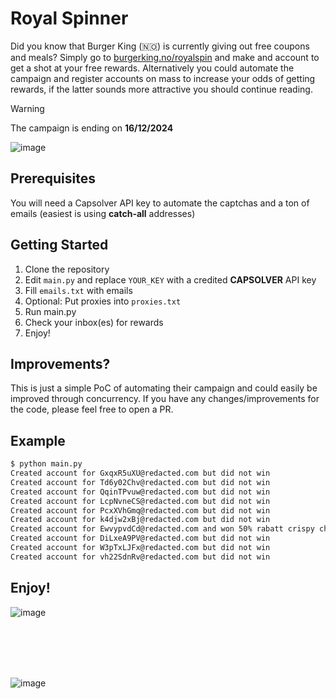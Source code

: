 # Royal Spinner

Did you know that Burger King (🇳🇴) is currently giving out free coupons and meals? Simply go to [burgerking.no/royalspin](https://burgerking.no/royalspin) and make and account to get a shot at your free rewards. Alternatively you could automate the campaign and register accounts on mass to increase your odds of getting rewards, if the latter sounds more attractive you should continue reading.

> [!WARNING]  
> The campaign is ending on **16/12/2024**

![image](https://github.com/user-attachments/assets/5566c9e5-aaf8-4538-83ae-1ed404999172)

## Prerequisites
You will need a Capsolver API key to automate the captchas and a ton of emails (easiest is using **catch-all** addresses)

## Getting Started
1. Clone the repository
2. Edit `main.py` and replace `YOUR_KEY` with a credited **CAPSOLVER** API key
3. Fill `emails.txt` with emails
4. Optional: Put proxies into `proxies.txt`
5. Run main.py
6. Check your inbox(es) for rewards
7. Enjoy!

## Improvements?
This is just a simple PoC of automating their campaign and could easily be improved through concurrency. If you have any changes/improvements for the code, please feel free to open a PR.

## Example
```sh
$ python main.py
Created account for GxqxR5uXU@redacted.com but did not win
Created account for Td6y02Chv@redacted.com but did not win
Created account for QqinTPvuw@redacted.com but did not win
Created account for LcpNvneCS@redacted.com but did not win
Created account for PcxXVhGmq@redacted.com but did not win
Created account for k4djw2xBj@redacted.com but did not win
Created account for EwvypvdCd@redacted.com and won 50% rabatt crispy chicken meny worth 91 NOK
Created account for DiLxeA9PV@redacted.com but did not win
Created account for W3pTxLJFx@redacted.com but did not win
Created account for vh22SdnRv@redacted.com but did not win
```

## Enjoy!
![image](https://github.com/user-attachments/assets/98db6c3b-9480-49b7-8d1a-2e5c24f02d46)

<br>
<br>
<br>
<br>

![image](https://github.com/user-attachments/assets/935bfbe3-8a23-4962-9641-17a476743a05)
